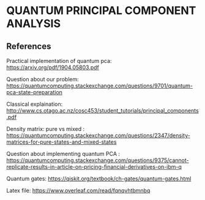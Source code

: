 QUANTUM PRINCIPAL COMPONENT ANALYSIS
=================

References
----------------

Practical implementation of quantum pca: https://arxiv.org/pdf/1904.05803.pdf

Question about our problem: https://quantumcomputing.stackexchange.com/questions/9701/quantum-pca-state-preparation

Classical explaination: http://www.cs.otago.ac.nz/cosc453/student_tutorials/principal_components.pdf

Density matrix: pure vs mixed : https://quantumcomputing.stackexchange.com/questions/2347/density-matrices-for-pure-states-and-mixed-states

Question about implementing quantum PCA : https://quantumcomputing.stackexchange.com/questions/9375/cannot-replicate-results-in-article-on-pricing-financial-derivatives-on-ibm-q

Quantum gates: https://qiskit.org/textbook/ch-gates/quantum-gates.html

Latex file: https://www.overleaf.com/read/fqnqvhtbmnbq


